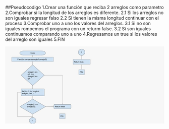##Pseudocodigo
1.Crear una función que reciba 2 arreglos como parametro
2.Comprobar si la longitud de los arreglos es diferente.
  2.1 Si los arreglos no son iguales regresar falso
  2.2 Si tienen la misma longitud continuar con el proceso
3.Comprobar uno a uno los valores del arreglos.
  3.1 Si no son iguales rompemos el programa con un returm false.
  3.2 Si son iguales continuamos comparando uno a uno
4.Regresamos un true si los valores del arreglo son iguales
5.FIN

![Esta es la imagen del diagrama](diagrama_720.jpg)
